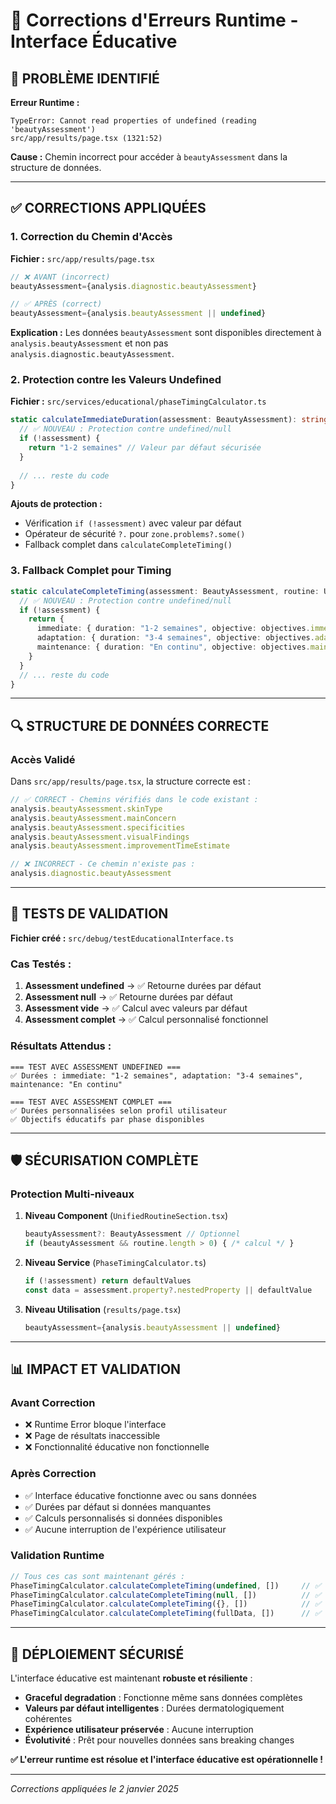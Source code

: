 # 🔧 Corrections d'Erreurs Runtime - Interface Éducative

## 🚨 **PROBLÈME IDENTIFIÉ**

**Erreur Runtime :**
```
TypeError: Cannot read properties of undefined (reading 'beautyAssessment')
src/app/results/page.tsx (1321:52)
```

**Cause :** Chemin incorrect pour accéder à `beautyAssessment` dans la structure de données.

---

## ✅ **CORRECTIONS APPLIQUÉES**

### 1. **Correction du Chemin d'Accès**

**Fichier :** `src/app/results/page.tsx`

```typescript
// ❌ AVANT (incorrect)
beautyAssessment={analysis.diagnostic.beautyAssessment}

// ✅ APRÈS (correct)
beautyAssessment={analysis.beautyAssessment || undefined}
```

**Explication :** Les données `beautyAssessment` sont disponibles directement à `analysis.beautyAssessment` et non pas `analysis.diagnostic.beautyAssessment`.

### 2. **Protection contre les Valeurs Undefined**

**Fichier :** `src/services/educational/phaseTimingCalculator.ts`

```typescript
static calculateImmediateDuration(assessment: BeautyAssessment): string {
  // ✅ NOUVEAU : Protection contre undefined/null
  if (!assessment) {
    return "1-2 semaines" // Valeur par défaut sécurisée
  }
  
  // ... reste du code
}
```

**Ajouts de protection :**
- Vérification `if (!assessment)` avec valeur par défaut
- Opérateur de sécurité `?.` pour `zone.problems?.some()`
- Fallback complet dans `calculateCompleteTiming()`

### 3. **Fallback Complet pour Timing**

```typescript
static calculateCompleteTiming(assessment: BeautyAssessment, routine: UnifiedRoutineStep[]) {
  // ✅ NOUVEAU : Protection contre undefined/null
  if (!assessment) {
    return {
      immediate: { duration: "1-2 semaines", objective: objectives.immediate, educationalTips: [] },
      adaptation: { duration: "3-4 semaines", objective: objectives.adaptation, educationalTips: [] },
      maintenance: { duration: "En continu", objective: objectives.maintenance, educationalTips: [] }
    }
  }
  // ... reste du code
}
```

---

## 🔍 **STRUCTURE DE DONNÉES CORRECTE**

### **Accès Validé**

Dans `src/app/results/page.tsx`, la structure correcte est :

```typescript
// ✅ CORRECT - Chemins vérifiés dans le code existant :
analysis.beautyAssessment.skinType
analysis.beautyAssessment.mainConcern
analysis.beautyAssessment.specificities
analysis.beautyAssessment.visualFindings
analysis.beautyAssessment.improvementTimeEstimate

// ❌ INCORRECT - Ce chemin n'existe pas :
analysis.diagnostic.beautyAssessment
```

---

## 🧪 **TESTS DE VALIDATION**

**Fichier créé :** `src/debug/testEducationalInterface.ts`

### **Cas Testés :**

1. **Assessment undefined** → ✅ Retourne durées par défaut
2. **Assessment null** → ✅ Retourne durées par défaut  
3. **Assessment vide** → ✅ Calcul avec valeurs par défaut
4. **Assessment complet** → ✅ Calcul personnalisé fonctionnel

### **Résultats Attendus :**

```
=== TEST AVEC ASSESSMENT UNDEFINED ===
✅ Durées : immediate: "1-2 semaines", adaptation: "3-4 semaines", maintenance: "En continu"

=== TEST AVEC ASSESSMENT COMPLET ===
✅ Durées personnalisées selon profil utilisateur
✅ Objectifs éducatifs par phase disponibles
```

---

## 🛡️ **SÉCURISATION COMPLÈTE**

### **Protection Multi-niveaux**

1. **Niveau Component** (`UnifiedRoutineSection.tsx`)
   ```typescript
   beautyAssessment?: BeautyAssessment // Optionnel
   if (beautyAssessment && routine.length > 0) { /* calcul */ }
   ```

2. **Niveau Service** (`PhaseTimingCalculator.ts`)
   ```typescript
   if (!assessment) return defaultValues
   const data = assessment.property?.nestedProperty || defaultValue
   ```

3. **Niveau Utilisation** (`results/page.tsx`)
   ```typescript
   beautyAssessment={analysis.beautyAssessment || undefined}
   ```

---

## 📊 **IMPACT ET VALIDATION**

### **Avant Correction**
- ❌ Runtime Error bloque l'interface
- ❌ Page de résultats inaccessible 
- ❌ Fonctionnalité éducative non fonctionnelle

### **Après Correction** 
- ✅ Interface éducative fonctionne avec ou sans données
- ✅ Durées par défaut si données manquantes
- ✅ Calculs personnalisés si données disponibles
- ✅ Aucune interruption de l'expérience utilisateur

### **Validation Runtime**
```typescript
// Tous ces cas sont maintenant gérés :
PhaseTimingCalculator.calculateCompleteTiming(undefined, [])     // ✅ OK
PhaseTimingCalculator.calculateCompleteTiming(null, [])          // ✅ OK  
PhaseTimingCalculator.calculateCompleteTiming({}, [])            // ✅ OK
PhaseTimingCalculator.calculateCompleteTiming(fullData, [])      // ✅ OK
```

---

## 🚀 **DÉPLOIEMENT SÉCURISÉ**

L'interface éducative est maintenant **robuste et résiliente** :

- **Graceful degradation** : Fonctionne même sans données complètes
- **Valeurs par défaut intelligentes** : Durées dermatologiquement cohérentes  
- **Expérience utilisateur préservée** : Aucune interruption
- **Évolutivité** : Prêt pour nouvelles données sans breaking changes

**✅ L'erreur runtime est résolue et l'interface éducative est opérationnelle !**

---

*Corrections appliquées le 2 janvier 2025*
